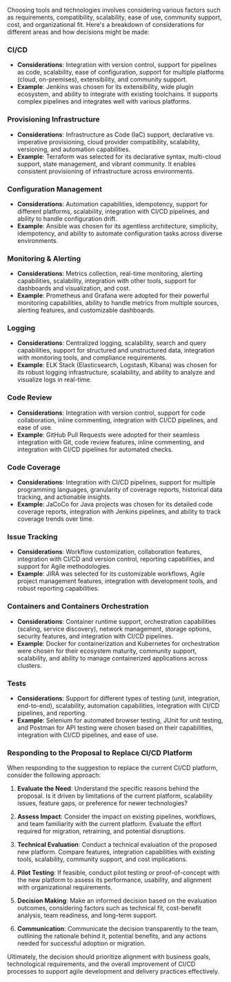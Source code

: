 Choosing tools and technologies involves considering various factors such as requirements, compatibility, scalability, ease of use, community support, cost, and organizational fit. Here's a breakdown of considerations for different areas and how decisions might be made:

### CI/CD
- **Considerations**: Integration with version control, support for pipelines as code, scalability, ease of configuration, support for multiple platforms (cloud, on-premises), extensibility, and community support.
- **Example**: Jenkins was chosen for its extensibility, wide plugin ecosystem, and ability to integrate with existing toolchains. It supports complex pipelines and integrates well with various platforms.

### Provisioning Infrastructure
- **Considerations**: Infrastructure as Code (IaC) support, declarative vs. imperative provisioning, cloud provider compatibility, scalability, versioning, and automation capabilities.
- **Example**: Terraform was selected for its declarative syntax, multi-cloud support, state management, and vibrant community. It enables consistent provisioning of infrastructure across environments.

### Configuration Management
- **Considerations**: Automation capabilities, idempotency, support for different platforms, scalability, integration with CI/CD pipelines, and ability to handle configuration drift.
- **Example**: Ansible was chosen for its agentless architecture, simplicity, idempotency, and ability to automate configuration tasks across diverse environments.

### Monitoring & Alerting
- **Considerations**: Metrics collection, real-time monitoring, alerting capabilities, scalability, integration with other tools, support for dashboards and visualization, and cost.
- **Example**: Prometheus and Grafana were adopted for their powerful monitoring capabilities, ability to handle metrics from multiple sources, alerting features, and customizable dashboards.

### Logging
- **Considerations**: Centralized logging, scalability, search and query capabilities, support for structured and unstructured data, integration with monitoring tools, and compliance requirements.
- **Example**: ELK Stack (Elasticsearch, Logstash, Kibana) was chosen for its robust logging infrastructure, scalability, and ability to analyze and visualize logs in real-time.

### Code Review
- **Considerations**: Integration with version control, support for code collaboration, inline commenting, integration with CI/CD pipelines, and ease of use.
- **Example**: GitHub Pull Requests were adopted for their seamless integration with Git, code review features, inline commenting, and integration with CI/CD pipelines for automated checks.

### Code Coverage
- **Considerations**: Integration with CI/CD pipelines, support for multiple programming languages, granularity of coverage reports, historical data tracking, and actionable insights.
- **Example**: JaCoCo for Java projects was chosen for its detailed code coverage reports, integration with Jenkins pipelines, and ability to track coverage trends over time.

### Issue Tracking
- **Considerations**: Workflow customization, collaboration features, integration with CI/CD and version control, reporting capabilities, and support for Agile methodologies.
- **Example**: JIRA was selected for its customizable workflows, Agile project management features, integration with development tools, and robust reporting capabilities.

### Containers and Containers Orchestration
- **Considerations**: Container runtime support, orchestration capabilities (scaling, service discovery), network management, storage options, security features, and integration with CI/CD pipelines.
- **Example**: Docker for containerization and Kubernetes for orchestration were chosen for their ecosystem maturity, community support, scalability, and ability to manage containerized applications across clusters.

### Tests
- **Considerations**: Support for different types of testing (unit, integration, end-to-end), scalability, automation capabilities, integration with CI/CD pipelines, and reporting.
- **Example**: Selenium for automated browser testing, JUnit for unit testing, and Postman for API testing were chosen based on their capabilities, integration with CI/CD pipelines, and ease of use.

### Responding to the Proposal to Replace CI/CD Platform
When responding to the suggestion to replace the current CI/CD platform, consider the following approach:

1. **Evaluate the Need**: Understand the specific reasons behind the proposal. Is it driven by limitations of the current platform, scalability issues, feature gaps, or preference for newer technologies?

2. **Assess Impact**: Consider the impact on existing pipelines, workflows, and team familiarity with the current platform. Evaluate the effort required for migration, retraining, and potential disruptions.

3. **Technical Evaluation**: Conduct a technical evaluation of the proposed new platform. Compare features, integration capabilities with existing tools, scalability, community support, and cost implications.

4. **Pilot Testing**: If feasible, conduct pilot testing or proof-of-concept with the new platform to assess its performance, usability, and alignment with organizational requirements.

5. **Decision Making**: Make an informed decision based on the evaluation outcomes, considering factors such as technical fit, cost-benefit analysis, team readiness, and long-term support.

6. **Communication**: Communicate the decision transparently to the team, outlining the rationale behind it, potential benefits, and any actions needed for successful adoption or migration.

Ultimately, the decision should prioritize alignment with business goals, technological requirements, and the overall improvement of CI/CD processes to support agile development and delivery practices effectively.

